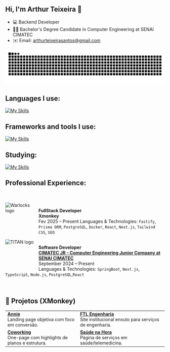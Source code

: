 ## Hi, I'm Arthur Teixeira 👋

- 💻 Backend Developer  
- 👨‍🎓 Bachelor's Degree Candidate in Computer Engineering at SENAI CIMATEC
- ✉️ Email: arthurteixeirasantos@gmail.com

<img src="https://raw.githubusercontent.com/arthurstx/arthurstx/output/snake.svg" alt="Snake animation" />

## Languages I use:

[![My Skills](https://skillicons.dev/icons?i=js,ts,html,css)](https://skillicons.dev)

## Frameworks and tools I use:

[![My Skills](https://skillicons.dev/icons?i=figma,nextjs,react,materialui,tailwind,docker,nodejs,nestjs,postgres,prisma,vscode,git,npm)](https://skillicons.dev)

## Studying:

[![My Skills](https://skillicons.dev/icons?i=py,aws,java,spring)](https://skillicons.dev)

## Professional Experience:


<br/>

[<img align="left" height="94px" width="95px" alt="Warlocks logo" style="padding-right: 10px" src="https://media.licdn.com/dms/image/v2/C4D0BAQHPdPyvo6Qb6A/company-logo_200_200/company-logo_200_200/0/1668183873473/xmonkeybr_logo?e=2147483647&v=beta&t=k9uhWPBZzwmbS05wRWglHiDb-mNVr2TmB6s96jPrc94"/>](https://media.licdn.com/dms/image/v2/C4D0BAQHPdPyvo6Qb6A/company-logo_200_200/company-logo_200_200/0/1668183873473/xmonkeybr_logo?e=2147483647&v=beta&t=k9uhWPBZzwmbS05wRWglHiDb-mNVr2TmB6s96jPrc94)  
**FullStack Developer**  
**Xmonkey**  
Fev 2025 – Present
Languages & Technologies: `Fastify`, `Prisma ORM`, `PostgreSQL`, `Docker`, `React`, `Next.js`, `Tailwind CSS`, `SEO`

[<img align="left" height="94px" width="95px" alt="TITAN logo" style="padding-right: 10px" src="https://www.cimatecjr.com.br/assets/img/og.jpg"/>](https://www.cimatecjr.com.br/assets/img/og.jpg)  
**Software Developer**  
[**CIMATEC JR - Computer Engineering Junior Company at SENAI CIMATEC**](https://www.cimatecjr.com.br/)  
September 2024 – Present  
Languages & Technologies: `SpringBoot`, `Next.js`, `TypeScript`, `Node.js`, `PostgreSQL`,`React`
<br/>
<br/>
<br/>
## 🚀 Projetos (XMonkey)

<table>
  <tr>
    <td>
      <strong><a href="https://projetotestexmonkey.com.br/pages/Annie/" target="_blank">Annie</a></strong><br/>
      Landing page objetiva com foco em conversão.
    </td>
    <td>
      <strong><a href="https://projetotestexmonkey.com.br/pages/ftlEngenharia/" target="_blank">FTL Engenharia</a></strong><br/>
      Site institucional enxuto para serviços de engenharia.
    </td>
  </tr>
  <tr>
    <td>
      <strong><a href="https://projetotestexmonkey.com.br/pages/coworking/" target="_blank">Coworking</a></strong><br/>
      One-page com highlights de planos e estrutura.
    </td>
    <td>
      <strong><a href="https://projetotestexmonkey.com.br/pages/saudeNaHora/" target="_blank">Saúde na Hora</a></strong><br/>
      Página de serviços em saúde/telemedicina.
    </td>
  </tr>
</table>

